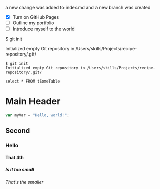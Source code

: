 a new change was added to index.md
and a new branch was created

- [x] Turn on GitHub Pages
- [ ] Outline my portfolio
- [ ] Introduce myself to the world

$ git init

Initialized empty Git repository in /Users/skills/Projects/recipe-repository/.git/

```
$ git init
Initialized empty Git repository in /Users/skills/Projects/recipe-repository/.git/
```

```
select * FROM tSomeTable
```

# Main Header

``` javascript
var myVar = "Hello, world!";
```

## Second

### Hello

#### That 4th

##### Is it too small

###### That's the smaller

